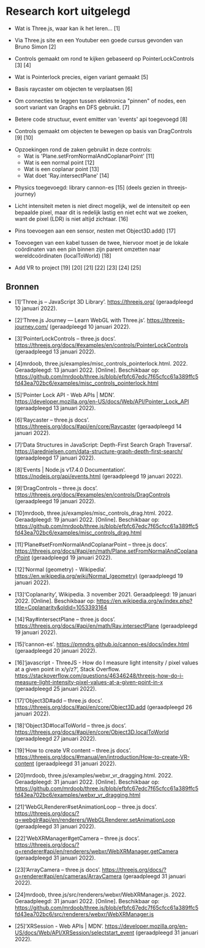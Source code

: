 # Research kort uitgelegd
- Wat is Three.js, waar kan ik het leren... [1]
+ Via Three.js site en een Youtuber een goede cursus gevonden van Bruno Simon [2]
- Controls gemaakt om rond te kijken gebaseerd op PointerLockControls [3] [4]
+ Wat is Pointerlock precies, eigen variant gemaakt [5]
- Basis raycaster om objecten te verplaatsen [6]
+ Om connecties te leggen tussen elektronica "pinnen" of nodes, een soort variant van Graphs en DFS gebruikt. [7]
- Betere code structuur, event emitter van 'events' api toegevoegd [8]
+ Controls gemaakt om objecten te bewegen op basis van DragControls [9] [10]
- Opzoekingen rond de zaken gebruikt in deze controls:
  - Wat is 'Plane.setFromNormalAndCoplanarPoint' [11]
  - Wat is een normal point [12]
  - Wat is een coplanar point [13]
  - Wat doet 'Ray.intersectPlane' [14]
+ Physics toegevoegd: library cannon-es [15] (deels gezien in threejs-journey)
- Licht intensiteit meten is niet direct mogelijk, wel de intensiteit op een bepaalde pixel, maar dit is redelijk lastig en niet echt wat we zoeken, want de pixel (LDR) is niet altijd zichtaar. [16]
+ Pins toevoegen aan een sensor, nesten met Object3D.add() [17]
- Toevoegen van een kabel tussen de twee, hiervoor moet je de lokale coördinaten van een pin binnen zijn parent omzetten naar wereldcoördinaten (localToWorld) [18]

+ Add VR to project [19] [20] [21] [22] [23] [24] [25]

## Bronnen
- [1]‘Three.js – JavaScript 3D Library’. https://threejs.org/ (geraadpleegd 10 januari 2022).
+ [2]‘Three.js Journey — Learn WebGL with Three.js’. https://threejs-journey.com/ (geraadpleegd 10 januari 2022).
- [3]‘PointerLockControls – three.js docs’. https://threejs.org/docs/#examples/en/controls/PointerLockControls (geraadpleegd 13 januari 2022).
+ [4]mrdoob, three.js/examples/misc_controls_pointerlock.html. 2022. Geraadpleegd: 13 januari 2022. [Online]. Beschikbaar op: https://github.com/mrdoob/three.js/blob/efbfc67edc7f65cfcc61a389ffc5fd43ea702bc6/examples/misc_controls_pointerlock.html
- [5]‘Pointer Lock API - Web APIs | MDN’. https://developer.mozilla.org/en-US/docs/Web/API/Pointer_Lock_API (geraadpleegd 13 januari 2022).
+ [6]‘Raycaster – three.js docs’. https://threejs.org/docs/#api/en/core/Raycaster (geraadpleegd 14 januari 2022).
- [7]‘Data Structures in JavaScript: Depth-First Search Graph Traversal’. https://jarednielsen.com/data-structure-graph-depth-first-search/ (geraadpleegd 17 januari 2022).
+ [8]‘Events | Node.js v17.4.0 Documentation’. https://nodejs.org/api/events.html (geraadpleegd 19 januari 2022).
- [9]‘DragControls – three.js docs’. https://threejs.org/docs/#examples/en/controls/DragControls (geraadpleegd 19 januari 2022).
+ [10]mrdoob, three.js/examples/misc_controls_drag.html. 2022. Geraadpleegd: 19 januari 2022. [Online]. Beschikbaar op: https://github.com/mrdoob/three.js/blob/efbfc67edc7f65cfcc61a389ffc5fd43ea702bc6/examples/misc_controls_drag.html
- [11]‘Plane#setFromNormalAndCoplanarPoint – three.js docs’. https://threejs.org/docs/#api/en/math/Plane.setFromNormalAndCoplanarPoint (geraadpleegd 19 januari 2022).
+ [12]‘Normal (geometry) - Wikipedia’. https://en.wikipedia.org/wiki/Normal_(geometry) (geraadpleegd 19 januari 2022).
- [13]‘Coplanarity’, Wikipedia. 3 november 2021. Geraadpleegd: 19 januari 2022. [Online]. Beschikbaar op: https://en.wikipedia.org/w/index.php?title=Coplanarity&oldid=1053393164
+ [14]‘Ray#intersectPlane – three.js docs’. https://threejs.org/docs/#api/en/math/Ray.intersectPlane (geraadpleegd 19 januari 2022).
- [15]‘cannon-es’. https://pmndrs.github.io/cannon-es/docs/index.html (geraadpleegd 20 januari 2022).
+ [16]‘javascript - ThreeJS - How do I measure light intensity / pixel values at a given point in x/y/z?’, Stack Overflow. https://stackoverflow.com/questions/46346248/threejs-how-do-i-measure-light-intensity-pixel-values-at-a-given-point-in-x (geraadpleegd 25 januari 2022).
- [17]‘Object3D#add – three.js docs’. https://threejs.org/docs/#api/en/core/Object3D.add (geraadpleegd 26 januari 2022).
+ [18]‘Object3D#localToWorld – three.js docs’. https://threejs.org/docs/#api/en/core/Object3D.localToWorld (geraadpleegd 27 januari 2022).
- [19]‘How to create VR content – three.js docs’. https://threejs.org/docs/#manual/en/introduction/How-to-create-VR-content (geraadpleegd 31 januari 2022).
+ [20]mrdoob, three.js/examples/webxr_vr_dragging.html. 2022. Geraadpleegd: 31 januari 2022. [Online]. Beschikbaar op: https://github.com/mrdoob/three.js/blob/efbfc67edc7f65cfcc61a389ffc5fd43ea702bc6/examples/webxr_vr_dragging.html
- [21]‘WebGLRenderer#setAnimationLoop – three.js docs’. https://threejs.org/docs/?q=webglr#api/en/renderers/WebGLRenderer.setAnimationLoop (geraadpleegd 31 januari 2022).
+ [22]‘WebXRManager#getCamera – three.js docs’. https://threejs.org/docs/?q=renderer#api/en/renderers/webxr/WebXRManager.getCamera (geraadpleegd 31 januari 2022).
- [23]‘ArrayCamera – three.js docs’. https://threejs.org/docs/?q=renderer#api/en/cameras/ArrayCamera (geraadpleegd 31 januari 2022).
+ [24]mrdoob, three.js/src/renderers/webxr/WebXRManager.js. 2022. Geraadpleegd: 31 januari 2022. [Online]. Beschikbaar op: https://github.com/mrdoob/three.js/blob/efbfc67edc7f65cfcc61a389ffc5fd43ea702bc6/src/renderers/webxr/WebXRManager.js
- [25]‘XRSession - Web APIs | MDN’. https://developer.mozilla.org/en-US/docs/Web/API/XRSession/selectstart_event (geraadpleegd 31 januari 2022).
